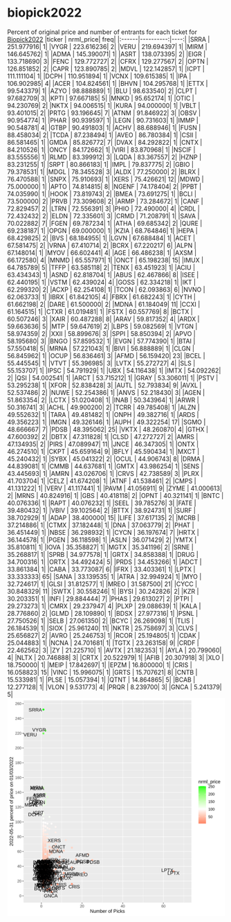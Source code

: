 # biopick2022
Percent of original price and number of entrants for each ticket for [Biopick2022](https://twitter.com/hashtag/Biopick2022)
|ticker | nrml_price| freq|
|:------|----------:|----:|
|SRRA   | 251.977916|    1|
|VYGR   | 223.616236|    2|
|VERU   | 219.694397|    1|
|MIRM   | 146.645762|    1|
|ADMA   | 145.390071|    1|
|ASRT   | 138.073395|    2|
|EIGR   | 133.718690|    3|
|FENC   | 129.772727|    2|
|CFRX   | 129.277567|    2|
|OPTN   | 126.851852|    2|
|CAPR   | 123.890785|    2|
|MDVL   | 122.142857|    1|
|ICPT   | 111.111104|    1|
|DCPH   | 110.951894|    1|
|VCNX   | 109.615385|    1|
|IPA    | 106.902985|    4|
|ACER   | 104.824561|    1|
|BHVN   | 104.295768|    1|
|ETTX   |  99.543379|    1|
|AZYO   |  98.888889|    1|
|BLU    |  98.633540|    2|
|CLPT   |  97.682709|    3|
|KPTI   |  97.667185|    5|
|MNKD   |  95.652174|    1|
|OTIC   |  94.230769|    2|
|NKTX   |  94.006515|    1|
|KURA   |  94.000000|    1|
|VBLT   |  93.401015|    2|
|PRTG   |  93.196645|    7|
|ATNM   |  91.846922|    3|
|OBSV   |  90.954774|    1|
|PHAR   |  90.939597|    1|
|LEGN   |  90.731603|    1|
|IMMP   |  90.548781|    4|
|GTBP   |  90.491803|    1|
|ACHV   |  88.688946|    1|
|FUSN   |  88.458034|    2|
|TCDA   |  87.238494|    1|
|AVEO   |  86.780384|    1|
|CSII   |  86.581465|    1|
|GMDA   |  85.826772|    7|
|DVAX   |  84.292822|    1|
|CNTX   |  84.210526|    1|
|ONCY   |  84.172662|    1|
|VIRI   |  83.870968|    1|
|NSCIF  |  83.555556|    1|
|RLMD   |  83.399912|    3|
|LQDA   |  83.367557|    2|
|HZNP   |  83.231255|    1|
|SRPT   |  80.866183|    1|
|IMPL   |  79.837775|    2|
|GBIO   |  79.378531|    1|
|MDGL   |  78.345528|    3|
|ALDX   |  77.250000|    2|
|BLRX   |  76.470588|    1|
|SNPX   |  75.910693|    1|
|XERS   |  75.426621|   12|
|MDWD   |  75.000000|    1|
|APTO   |  74.814815|    8|
|NGENF  |  74.178404|    2|
|PPBT   |  74.035990|    1|
|HOOK   |  73.819743|    2|
|BMEA   |  73.691275|    1|
|BCLI   |  73.500000|    2|
|PRVB   |  73.309608|    2|
|ARMP   |  73.284672|    1|
|CANF   |  72.829457|    2|
|LTRN   |  72.556391|    3|
|PHIO   |  72.490000|    4|
|CRDL   |  72.432432|    2|
|ELDN   |  72.335601|    3|
|CRMD   |  71.208791|    1|
|SAVA   |  70.022882|    7|
|FGEN   |  69.787234|    1|
|ATHA   |  69.685342|    2|
|QURE   |  69.238187|    1|
|OPGN   |  69.000000|    1|
|KZIA   |  68.764846|    1|
|HEPA   |  68.429825|    2|
|BVS    |  68.184955|    1|
|LGVN   |  67.688484|    1|
|ACET   |  67.581475|    2|
|VRNA   |  67.410714|    2|
|BCRX   |  67.220217|    6|
|ALPN   |  67.148014|    1|
|MYOV   |  66.602441|    4|
|AGE    |  66.486238|    1|
|AXSM   |  66.172580|    4|
|MNMD   |  65.557971|    1|
|ONCT   |  65.198238|   15|
|IMUX   |  64.785789|    5|
|TFFP   |  63.585118|    2|
|TENX   |  63.451923|    1|
|ACIU   |  63.434343|    1|
|ASND   |  62.818704|    1|
|ABUS   |  62.467866|    8|
|ISEE   |  62.440195|    1|
|VSTM   |  62.439024|    4|
|GOSS   |  62.334218|    1|
|IKT    |  62.299320|    2|
|ACXP   |  62.254108|    1|
|TCON   |  62.093863|    6|
|NVNO   |  62.063733|    1|
|IBRX   |  61.842105|    4|
|FBRX   |  61.682243|    1|
|CYTH   |  61.662198|    2|
|DARE   |  61.500000|    2|
|MDNA   |  61.184049|   11|
|CCXI   |  61.164515|    1|
|CTXR   |  61.019481|    1|
|FSTX   |  60.557769|    8|
|BCTX   |  60.507246|    3|
|XAIR   |  60.487288|    8|
|ARAV   |  59.817352|    4|
|ARDX   |  59.663636|    5|
|MTP    |  59.647619|    2|
|LBPS   |  59.082569|    1|
|VTGN   |  58.974359|    2|
|XXII   |  58.899676|    3|
|SPPI   |  58.850394|    2|
|APVO   |  58.195680|    3|
|BNGO   |  57.859532|    1|
|EVGN   |  57.774390|    1|
|BTAI   |  57.550418|    5|
|MRNA   |  57.221043|    1|
|BIVI   |  56.888889|    1|
|CLGN   |  56.845962|    1|
|OCUP   |  56.836461|    3|
|AFMD   |  56.159420|   23|
|BCEL   |  55.445545|    1|
|VTVT   |  55.396985|    3|
|LVTX   |  55.272727|    4|
|SLS    |  55.153707|    1|
|IPSC   |  54.791929|    1|
|UBX    |  54.116438|    1|
|IMTX   |  54.092262|    2|
|QSI    |  54.002541|    1|
|ARCT   |  53.715212|    1|
|GRAY   |  53.306011|    1|
|PSTV   |  53.295238|    1|
|XFOR   |  52.838428|    3|
|AUTL   |  52.793834|    9|
|AVXL   |  52.537486|    2|
|NUWE   |  52.254386|    1|
|ANVS   |  52.218430|    3|
|AGEN   |  51.863354|    2|
|LCTX   |  51.020408|    1|
|INAB   |  50.343964|    1|
|ARWR   |  50.316741|    3|
|ACHL   |  49.900200|    2|
|TCRR   |  49.785408|    1|
|ALZN   |  49.552632|    1|
|TARA   |  49.481482|    1|
|ONPH   |  49.382716|    1|
|ARDS   |  49.356223|    1|
|IMGN   |  49.326146|    1|
|AUPH   |  49.322254|   17|
|SGMO   |  48.666667|    7|
|PDSB   |  48.395062|   25|
|VKTX   |  48.260870|    4|
|GTHX   |  47.600392|    2|
|DBTX   |  47.311828|    1|
|CLSD   |  47.272727|    2|
|AMRS   |  47.134935|    2|
|PIRS   |  47.089947|   11|
|JNCE   |  46.347305|    1|
|ONTX   |  46.274510|    1|
|CKPT   |  45.659164|    9|
|BFLY   |  45.590434|    1|
|MXCT   |  45.240432|    1|
|SYBX   |  45.041322|    2|
|OCUL   |  44.906743|    8|
|DRMA   |  44.839081|    1|
|CMMB   |  44.637681|    1|
|GMTX   |  43.986254|    1|
|SENS   |  43.445693|    1|
|AMRN   |  43.026706|    1|
|CRVS   |  42.738589|    3|
|PLRX   |  41.703704|    1|
|CELZ   |  41.674208|    1|
|ATNF   |  41.538461|    2|
|CMPS   |  41.131222|    1|
|VERV   |  41.117441|    1|
|PAVM   |  41.056911|    9|
|ZYME   |  41.000613|    2|
|MRNS   |  40.824916|    1|
|GBS    |  40.418118|    2|
|OPNT   |  40.321141|    1|
|BNTC   |  40.076336|    1|
|RAPT   |  40.076232|    1|
|SEEL   |  39.785276|    3|
|FATE   |  39.480432|    1|
|VBIV   |  39.102564|    2|
|BTTX   |  38.924731|    1|
|SURF   |  38.702929|    1|
|ADAP   |  38.400000|   15|
|LIFE   |  37.617135|    2|
|MCRB   |  37.214886|    1|
|CTMX   |  37.182448|    1|
|DNA    |  37.063779|    2|
|PHAT   |  36.451449|    1|
|NBSE   |  36.298932|    1|
|CYCN   |  36.197674|    7|
|HRTX   |  36.144578|    1|
|PGEN   |  36.118598|    1|
|ASLN   |  36.071429|    2|
|YMTX   |  35.810811|    1|
|IOVA   |  35.358827|    1|
|MGTX   |  35.341196|    2|
|SRNE   |  35.268817|    1|
|SPRB   |  34.977578|    1|
|GRTX   |  34.858388|    1|
|DRUG   |  34.700316|    1|
|ORTX   |  34.492424|    5|
|PRDS   |  34.453266|    1|
|ADCT   |  33.861384|    1|
|CABA   |  33.773087|    6|
|IFRX   |  33.403361|    1|
|LPTX   |  33.333333|   65|
|SANA   |  33.139535|    1|
|ATRA   |  32.994924|    1|
|MYO    |  32.724617|    1|
|GLSI   |  31.812577|    1|
|MREO   |  31.587500|   21|
|CYCC   |  30.848329|   11|
|SWTX   |  30.558246|    1|
|BYSI   |  30.242826|    2|
|KZR    |  30.203351|    1|
|INFI   |  29.884444|    7|
|PHAS   |  29.613027|    2|
|PTPI   |  29.273273|    1|
|CMRX   |  29.237947|    4|
|PLXP   |  29.088639|    1|
|KALA   |  28.776860|    2|
|GLMD   |  28.109890|    1|
|BDSX   |  27.977316|    1|
|PSNL   |  27.750526|    1|
|SELB   |  27.061350|    2|
|BCYC   |  26.269098|    1|
|TLIS   |  26.184539|    1|
|SIOX   |  25.961240|   11|
|NKTR   |  25.758697|    3|
|CLVS   |  25.656827|    2|
|AVRO   |  25.246753|    1|
|RCOR   |  25.194805|    1|
|CDAK   |  25.044883|    1|
|NCNA   |  24.701681|    1|
|TGTX   |  23.263158|    9|
|CRDF   |  22.462562|    3|
|ZY     |  21.225710|    1|
|AVTX   |  21.182353|    1|
|AYLA   |  20.799060|    4|
|NLTX   |  20.746888|    3|
|CRTX   |  20.522979|    1|
|AFIB   |  20.307918|    3|
|XLO    |  18.750000|    1|
|MEIP   |  17.842697|    1|
|EPZM   |  16.800000|    1|
|CRIS   |  16.058823|   15|
|VINC   |  15.996075|    1|
|GRTS   |  15.707621|    8|
|CNTB   |  15.533981|    1|
|PLSE   |  15.057394|    1|
|QTNT   |  14.864865|    5|
|BCAB   |  12.277128|    1|
|VLON   |   9.531773|    4|
|PRQR   |   8.239700|    3|
|GNCA   |   5.241379|    5|
![retvspicks](biopicks.png?raw=true)
